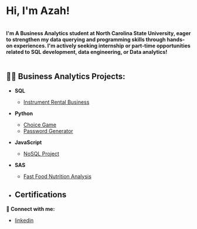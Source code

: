 <h1>Hi, I'm Azah!</h1/>
<br />  
<b>I'm A Business Analytics student at North Carolina State University, eager to strengthen my data querying and programming skills through hands-on experiences. I'm actively seeking internship or part-time opportunities related to SQL development, data engineering, or Data analytics!</b>
<br />
<br />

  
<h2>👨‍💻 Business Analytics Projects:</h2>

- <b>SQL</b>
  - [Instrument Rental Business](https://github.com/AzahMansour/UptownRentals)

- <b>Python</b>
  - [Choice Game](https://github.com/AzahMansour/Choice_Game)
  - [Password Generator](https://github.com/AzahMansour/PasswordGen)
- <b>JavaScript</b>
  - [NoSQL Project](https://github.com/AzahMansour/NoSQLProject)
- <b>SAS</b>
  - [Fast Food Nutrition Analysis](https://github.com/AzahMansour/FastFoodNTR)
  
- <b>Certifications</b>
  - 



<b> 🤳 Connect with me:</b>
- [linkedin](https://linkedin.com/in/azahmansour)
